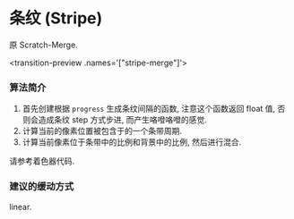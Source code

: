 # 条纹 (Stripe)

原 Scratch-Merge.

<transition-preview .names='["stripe-merge"]'></transition-preview>


### 算法简介

1. 首先创建根据 `progress` 生成条纹间隔的函数, 注意这个函数返回 float 值, 否则会造成条纹 step 方式步进, 而产生咯噔咯噔的感觉.
2. 计算当前的像素位置被包含于的一个条带周期.
3. 计算当前像素位于条带中的比例和背景中的比例, 然后进行混合.

请参考着色器代码.


### 建议的缓动方式

linear.

